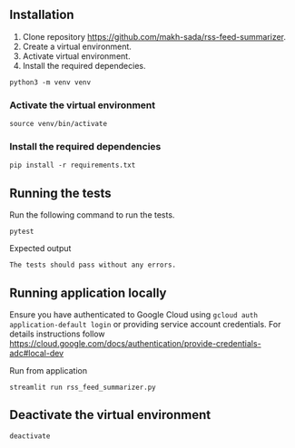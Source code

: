## Installation

1. Clone repository https://github.com/makh-sada/rss-feed-summarizer.
2. Create a virtual environment.
3. Activate virtual environment.
4. Install the required dependecies.

```
python3 -m venv venv
```
### Activate the virtual environment
```
source venv/bin/activate
```
### Install the required dependencies
```
pip install -r requirements.txt
```

## Running the tests
Run the following command to run the tests.
```
pytest
```
Expected output
```
The tests should pass without any errors.
```

## Running application locally
Ensure you have authenticated to Google Cloud using `gcloud auth application-default login` or providing service account credentials. For details instructions follow https://cloud.google.com/docs/authentication/provide-credentials-adc#local-dev

Run from application 
```
streamlit run rss_feed_summarizer.py
```

## Deactivate the virtual environment
```
deactivate
```